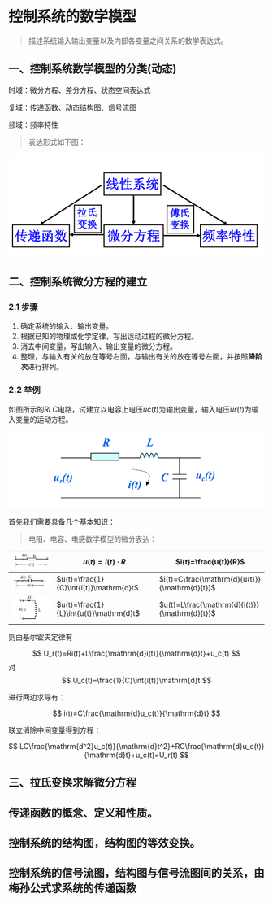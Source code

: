 # 控制系统的数学模型

> 描述系统输入输出变量以及内部各变量之间关系的数学表达式。

## 一、控制系统数学模型的分类(动态)

时域：微分方程、差分方程、状态空间表达式

复域：传递函数、动态结构图、信号流图

频域：频率特性

> 表达形式如下图：


![](attachments/Pasted%20image%2020240616161955.png)

## 二、控制系统微分方程的建立

### 2.1 步骤

1. 确定系统的输入、输出变量。
2. 根据已知的物理或化学定律，写出运动过程的微分方程。
3. 消去中间变量，写出输入、输出变量的微分方程。
4. 整理，与输入有关的放在等号右面，与输出有关的放在等号左面，并按照**降阶次**进行排列。
### 2.2 举例

如图所示的$RLC$电路，试建立以电容上电压$uc(t)$为输出变量，输入电压$ur(t)$为输入变量的运动方程。

![](attachments/Pasted%20image%2020240616162540.png)

首先我们需要具备几个基本知识：

>电阻、电容、电感数学模型的微分表达：

| ![](attachments/Pasted%20image%2020240616162626.png) | $u(t)=i(t)·R$                           | $i(t)=\frac{u(t)}{R}$                          |
| ---------------------------------------------------- | ----------------------------------------- | ------------------------------------------------ |
| ![](attachments/Pasted%20image%2020240616162633.png) | $u(t)=\frac{1}{C}\int{i(t)}\mathrm{d}t$ | $i(t)=C\frac{\mathrm{d}{u(t)}}{\mathrm{d}{t}}$ |
| ![](attachments/Pasted%20image%2020240616162640.png) | $u(t)=\frac{1}{L}\int{u(t)}\mathrm{d}t$ | $u(t)=L\frac{\mathrm{d}{i(t)}}{\mathrm{d}{t}}$ |
则由基尔霍夫定律有

$$
U_r(t)=Ri(t)+L\frac{\mathrm{d}i(t)}{\mathrm{d}t}+u_c(t)
$$
对
$$ U_c(t)=\frac{1}{C}\int{i(t)}\mathrm{d}t $$

进行两边求导有：

$$
i(t)=C\frac{\mathrm{d}u_c(t)}{\mathrm{d}t}
$$

联立消除中间变量得到方程：

$$
LC\frac{\mathrm{d^2}u_c(t)}{\mathrm{d}t^2}+RC\frac{\mathrm{d}u_c(t)}{\mathrm{d}t}+u_c(t)=U_r(t)
$$



## 三、拉氏变换求解微分方程

## 传递函数的概念、定义和性质。
## 控制系统的结构图，结构图的等效变换。
## 控制系统的信号流图，结构图与信号流图间的关系，由梅孙公式求系统的传递函数

